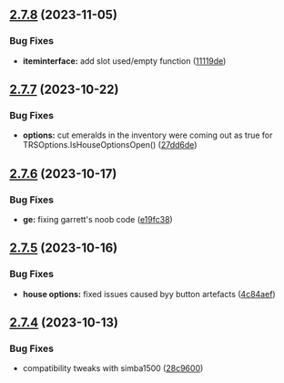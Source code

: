 ## [2.7.8](https://github.com/Torwent/SRL-T/compare/v2.7.7...v2.7.8) (2023-11-05)


### Bug Fixes

* **iteminterface:** add slot used/empty function ([11119de](https://github.com/Torwent/SRL-T/commit/11119deda58f45725671f97358a19b65ae19950d))



## [2.7.7](https://github.com/Torwent/SRL-T/compare/v2.7.6...v2.7.7) (2023-10-22)


### Bug Fixes

* **options:** cut emeralds in the inventory were coming out as true for TRSOptions.IsHouseOptionsOpen() ([27dd6de](https://github.com/Torwent/SRL-T/commit/27dd6dee92b3a82ee76692e6a170e115a28488b1))



## [2.7.6](https://github.com/Torwent/SRL-T/compare/v2.7.5...v2.7.6) (2023-10-17)


### Bug Fixes

* **ge:** fixing garrett's noob code ([e19fc38](https://github.com/Torwent/SRL-T/commit/e19fc38a3bbb1e9a8d05db3fc7e8d50eab5e1952))



## [2.7.5](https://github.com/Torwent/SRL-T/compare/v2.7.4...v2.7.5) (2023-10-16)


### Bug Fixes

* **house options:** fixed issues caused byy button artefacts ([4c84aef](https://github.com/Torwent/SRL-T/commit/4c84aefd01d2700b435372fc1db43074ac98f315))



## [2.7.4](https://github.com/Torwent/SRL-T/compare/v2.7.3...v2.7.4) (2023-10-13)


### Bug Fixes

* compatibility tweaks with simba1500 ([28c9600](https://github.com/Torwent/SRL-T/commit/28c9600c708a25f23439ffdeff15e592d6175c5b))



